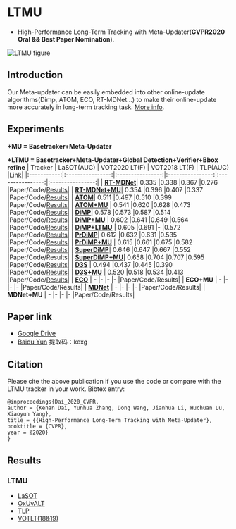 # LTMU
- High-Performance Long-Term Tracking with Meta-Updater(**CVPR2020 Oral && Best Paper Nomination**).

![LTMU figure](framework.jpg)

## Introduction 
Our Meta-updater can be easily embedded into other online-update algorithms(Dimp, ATOM, ECO, RT-MDNet...) to make their online-update more accurately in long-term tracking task. [More info](https://zhuanlan.zhihu.com/p/130322874).
## Experiments
**+MU = Basetracker+Meta-Updater**

**+LTMU = Basetracker+Meta-Updater+Global Detection+Verifier+Bbox refine**
| Tracker            | LaSOT(AUC)    | VOT2020 LT(F) | VOT2018 LT(F) | TLP(AUC) |Link|
|:-----------:|:----------------:|:----------------:|:----------------:|:----------------:|:----------------:|
| [**RT-MDNet**](https://github.com/IlchaeJung/RT-MDNet)| 0.335               |0.338             |0.367             |0.276             |Paper/Code/[Results]((https://drive.google.com/file/d/1cZOdhhlR59sOSqRdKSfRZ6YelUvp8pF5/view?usp=sharing))|
| [**RT-MDNet+MU**](https://github.com/Daikenan/LTMU/tree/master/RTMD_MU)| 0.354               |0.396             |0.407             |0.337             |Paper/Code/[Results](https://drive.google.com/file/d/1pwwh4SQZ6bSfEN_vOYYMrvo0uUzBC015/view?usp=sharing)|
| [**ATOM**](https://github.com/visionml/pytracking)| 0.511               |0.497             |0.510             |0.399             |Paper/Code/[Results](https://drive.google.com/file/d/1ZhtBjKqrkWiTpCd8pt9os3Jl_vVJV_zV/view?usp=sharing)|
| [**ATOM+MU**](https://github.com/Daikenan/LTMU/tree/master/ATOM_MU)    | 0.541               |0.620             |0.628             |0.473             |Paper/Code/[Results](https://drive.google.com/file/d/1OKYwtywT5moGjtc-1-xOLHZqEi9nt6Bu/view?usp=sharing)|
| [**DiMP**](https://github.com/visionml/pytracking)| 0.578               |0.573             |0.587             |0.514             |Paper/Code/[Results](https://drive.google.com/file/d/1gJKjuqW3VMEW7190xC_06S4lAJGpkega/view?usp=sharing)|
| [**DiMP+MU**](https://github.com/Daikenan/LTMU/tree/master/DiMP_MU)    | 0.602               |0.641             |0.649             |0.564             |Paper/Code/[Results](https://drive.google.com/file/d/15gjx9HXQC64l09GsTGUxWq1NAb3N_URy/view?usp=sharing)|
| [**DiMP+LTMU**](https://github.com/Daikenan/LTMU/tree/master/DiMP_LTMU)    | 0.605               |0.691             |-             |0.572             |Paper/Code/[Results](https://drive.google.com/file/d/12ufrxmdpIUM4YTbBK91bHZvlQ9kG1aEZ/view?usp=sharing)|
| [**PrDiMP**](https://github.com/visionml/pytracking)| 0.612               |0.632             |0.631             |0.535             |Paper/Code/[Results](https://drive.google.com/file/d/1dCha10-ENvcEQpZDMwpnO-Bfbb0gfZdi/view?usp=sharing)|
| [**PrDiMP+MU**](https://github.com/Daikenan/LTMU/tree/master/PrDiMP_MU)  | 0.615               |0.661             |0.675             |0.582             |Paper/Code/[Results](https://drive.google.com/file/d/1bU1-qQd0P9NRndsnEBIeXXU4kkmn1gtT/view?usp=sharing)|
| [**SuperDiMP**](https://github.com/visionml/pytracking)| 0.646               |0.647             |0.667             |0.552             |Paper/Code/Results|
| [**SuperDiMP+MU**](https://github.com/Daikenan/LTMU/tree/master/Super_DiMP_MU)| 0.658               |0.704             |0.707             |0.595             |Paper/Code/[Results](https://drive.google.com/file/d/1P8E0oRXGM_-hneYU_QTz1Gpl4LjAg5tj/view?usp=sharing)|
| [**D3S**](https://github.com/alanlukezic/d3s)        |     0.494               |0.437                 |0.445                 |0.390                 |Paper/Code/[Results](https://drive.google.com/file/d/1GATY6GgUBCljAZyvBfViQsA3Cbg6aeeR/view?usp=sharing)|
| [**D3S+MU**](https://github.com/Daikenan/LTMU/tree/master/D3S_MU)     |       0.520             |0.518                 |0.534                 |0.413                 |Paper/Code/[Results](https://drive.google.com/file/d/1Tm4dWyGdyHo81CyfDPkTcl5-R9m0Z8c_/view?usp=sharing)|
| [**ECO**](https://github.com/visionml/pytracking)        | -                   |-                 |-                 |-                 |Paper/Code/Results|
| **ECO+MU**     | -                   |-                 |-                 |-                 |Paper/Code/Results|
| [**MDNet**](https://github.com/hyeonseobnam/py-MDNet)        | -                   |-                 |-                 |-                 |Paper/Code/Results|
| **MDNet+MU**     | -                   |-                 |-                 |-                 |Paper/Code/Results|

## Paper link
- [Google Drive](https://drive.google.com/open?id=14CGBaVl8sNIYRi0tQ5E_wsjpHiINu9Jk)
- [Baidu Yun](https://pan.baidu.com/s/1jhPOdYoNRVD30Mr5okkv2g)   提取码：kexg
## Citation
Please cite the above publication if you use the code or compare with the LTMU tracker in your work. Bibtex entry:
```
@inproceedings{Dai_2020_CVPR,
author = {Kenan Dai, Yunhua Zhang, Dong Wang, Jianhua Li, Huchuan Lu, Xiaoyun Yang},
title = {{High-Performance Long-Term Tracking with Meta-Updater},
booktitle = {CVPR},
year = {2020}
}
```
## Results
### LTMU
- [LaSOT](https://drive.google.com/open?id=1sfNUgUcjb29-RkjA1buv7eAziEOn5ece)
- [OxUvALT](https://drive.google.com/open?id=1dAyYSpAJhMd6mFE2uRPblCwkciuA2fUf)
- [TLP](https://drive.google.com/open?id=1Heg_Pwv021pl47ekHM40H1H2tn3KjF4I)
- [VOTLT(18&19)](https://drive.google.com/open?id=1Wh4MTEavqUs4FZtH7jGJQsdSAR0ThdeA)

